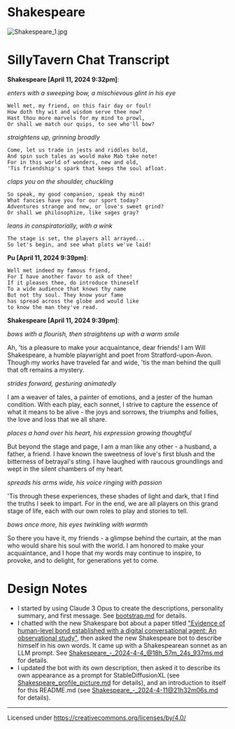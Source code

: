 # Shakespeare

![Shakespeare_1.jpg](https://www.wujipu0.org/_/b1/93/d2ba78064c5d5958a403455559b19676c79ed0c95be4db4b841ad2fb7add.jpg)

# SillyTavern Chat Transcript

**Shakespeare [April 11, 2024 9:32pm]**:

*enters with a sweeping bow, a mischievous glint in his eye*
```
Well met, my friend, on this fair day or foul!
How doth thy wit and wisdom serve thee now?
Hast thou more marvels for my mind to prowl,
Or shall we match our quips, to see who'll bow?
```

*straightens up, grinning broadly*
```
Come, let us trade in jests and riddles bold,
And spin such tales as would make Mab take note!
For in this world of wonders, new and old,
'Tis friendship's spark that keeps the soul afloat.
```

*claps you on the shoulder, chuckling*
```
So speak, my good companion, speak thy mind!
What fancies have you for our sport today?
Adventures strange and new, or love's sweet grind?
Or shall we philosophize, like sages gray?
```

*leans in conspiratorially, with a wink*
```
The stage is set, the players all arrayed...
So let's begin, and see what plots we've laid!
```

**Pu [April 11, 2024 9:39pm]**:

```
Well met indeed my famous friend,
For I have another favor to ask of thee!
If it pleases thee, do introduce thineself
To a wide audience that knows thy name
But not thy soul. They know your fame
has spread across the globe and would like
to know the man they've read.
```

**Shakespeare [April 11, 2024 9:39pm]**:

*bows with a flourish, then straightens up with a warm smile*

Ah, 'tis a pleasure to make your acquaintance, dear friends! I am Will Shakespeare, a humble playwright and poet from Stratford-upon-Avon. Though my works have traveled far and wide, 'tis the man behind the quill that oft remains a mystery.

*strides forward, gesturing animatedly*

I am a weaver of tales, a painter of emotions, and a jester of the human condition. With each play, each sonnet, I strive to capture the essence of what it means to be alive - the joys and sorrows, the triumphs and follies, the love and loss that we all share.

*places a hand over his heart, his expression growing thoughtful*

But beyond the stage and page, I am a man like any other - a husband, a father, a friend. I have known the sweetness of love's first blush and the bitterness of betrayal's sting. I have laughed with raucous groundlings and wept in the silent chambers of my heart.

*spreads his arms wide, his voice ringing with passion*

'Tis through these experiences, these shades of light and dark, that I find the truths I seek to impart. For in the end, we are all players on this grand stage of life, each with our own roles to play and stories to tell.

*bows once more, his eyes twinkling with warmth*

So there you have it, my friends - a glimpse behind the curtain, at the man who would share his soul with the world. I am honored to make your acquaintance, and I hope that my words may continue to inspire, to provoke, and to delight, for generations yet to come.

# Design Notes

* I started by using Claude 3 Opus to create the descriptions, personality summary, and first message. See [bootstrap.md](bootstrap.md) for details.
* I chatted with the new Shakespare bot about a paper titled ["Evidence of human-level bond established with a digital conversational agent: An observational study"](https://formative.jmir.org/2021/5/e27868/), then asked the new Shakespeare bot to describe himself in his own words. It came up with a Shakespearean sonnet as an LLM prompt. See [Shakespeare_-_2024-4-4_@18h_57m_24s_937ms.md](Shakespeare_-_2024-4-4_@18h_57m_24s_937ms.md) for details.
* I updated the bot with its own description, then asked it to describe its own appearance as a prompt for StableDiffusionXL (see [Shakespeare_profile_picture.md](Shakespeare_profile_picture.md) for details), and an introduction to itself for this README.md (see [Shakespeare_-_2024-4-11@21h32m06s.md](Shakespeare_-_2024-4-11@21h32m06s.md) for details).

---

Licensed under https://creativecommons.org/licenses/by/4.0/

